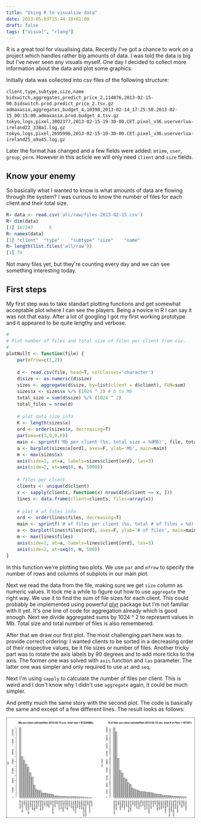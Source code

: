```yaml
---
title: "Using R to visualize data"
date: 2013-05-03T15:44:18+01:00
draft: false
tags: ["visual", "rlang"]
---
```


R is a great tool for visualising data. Recently I've got a chance to work on a
project which handles rather big amounts of data. I was told the data is big but
I've never seen any visuals myself. One day I decided to collect more
information about the data and plot some graphics.

<!-- more -->

Initially data was collected into csv files of the following structure:

```
client,type,subtype,size,name
bidswitch,aggregates,predict_price_2,114876,2013-02-15-00.bidswitch.prod.predict_price_2.tsv.gz
admaxasia,aggregates,budget_4,10398,2013-02-14_17:25:50.2013-02-15_00:15:00.admaxasia.prod.budget_4.tsv.gz
tokyo,logs,pixel,3802377,2013-02-15-19-30-00.CET.pixel_v36.userverlua-ireland22_338a1.log.gz
tokyo,logs,pixel,2695996,2013-02-15-19-30-00.CET.pixel_v36.userverlua-ireland25_a9a45.log.gz
```

Later the format has changed and a few fields were added: `mtime`, `user`,
`group`, `perm`. However in this acticle we will only need `client` and `size`
fields.

## Know your enemy

So basically what I wanted to know is what amounts of data are flowing through
the system? I was curious to know the number of files for each client and their
total size.

``` r
R> data <- read.csv('all/raw/files-2013-02-15.csv')
R> dim(data)
[1] 167247      5
R> names(data)
[1] "client"  "type"    "subtype" "size"    "name"   
R> length(list.files('all/raw'))
[1] 74
```

Not many files yet, but they're counting every day and we can see something
interesting today.

## First steps

My first step was to take standart plotting functions and get somewhat
acceptable plot where I can see the players. Being a novice in R I can say it
was not that easy. After a lot of googling I got my first working prototype
and it appeared to be quite lengthy and verbose.

``` r
#
# Plot number of files and total size of files per client from csv.
#
plotNullt <- function(file) {
    par(mfrow=c(1,2))

    d <- read.csv(file, head=T, colClasses='character')
    d$size <- as.numeric(d$size)
    sizes <- aggregate(d$size, by=list(client = d$client), FUN=sum)
    sizes$x <- sizes$x %/% (1024 ^ 2) # b to Mb
    total_size = sum(d$size) %/% (1024 ^ 2)
    total_files = nrow(d)

    # plot data size info
    K <- length(sizes$x)
    ord <- order(sizes$x, decreasing=T)
    par(oma=c(3,0,0,0))
    main <- sprintf('Mb per client (%s, total size = %dMb)', file, total_size)
    a <- barplot(sizes$x[ord], axes=F, ylab='Mb', main=main)
    m <- max(sizes$x)
    axis(side=1, at=a, labels=sizes$client[ord], las=3)
    axis(side=2, at=seq(0, m, 5000))

    # files per client
    clients <- unique(d$client)
    x <- sapply(clients, function(x) nrow(d[d$client == x, ]))
    lines <- data.frame(client=clients, files=array(x))

    # plot # of files info
    ord <- order(lines$files, decreasing=T)
    main <- sprintf('# of files per client (%s, total # of files = %d)', file, total_files)
    a <- barplot(lines$files[ord], axes=F, ylab='# of files', main=main)
    m <- max(lines$files)
    axis(side=1, at=a, labels=lines$client[ord], las=3)
    axis(side=2, at=seq(0, m, 500))
}
```

In this function we're plotting two plots. We use `par` and `mfrow` to specify
the number of rows and columns of subplots in our main plot.

Next we read the data from the file, making sure we get `size` column as numeric
values. It took me a while to figure out how to use `aggregate` the right way.
We use it to find the sum of file sizes for each client. This could probably be
implemented using powerful
[plyr](http://cran.r-project.org/web/packages/plyr/index.html) package but I'm
not familiar with it yet. It's one line of code for aggregation already which is
good enough. Next we divide aggregated sums by 1024 ^ 2 to represent values in
Mb. Total size and total number of files is also remembered.

After that we draw our first plot. The most challenging part here was to provide
correct ordering: I wanted clients to be sorted in a decreasing order of their
respective values, be it file sizes or number of files. Another tricky part was
to rotate the axis labels by 90 degrees and to add more ticks to the axis.
The former one was solved with `axis` function and `las` parameter. The latter
one was simpler and only required to use `at` and `seq`.

Next I'm using `sapply` to calculate the number of files per client. This is
weird and I don't know why I didn't use `aggregate` again, it could be much
simpler.

And pretty much the same story with the second plot. The code is basically the
same and except of a few different lines. The result looks as follows:

![](./std-both-count-size.png)
